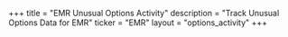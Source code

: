 +++
title = "EMR Unusual Options Activity"
description = "Track Unusual Options Data for EMR"
ticker = "EMR"
layout = "options_activity"
+++

